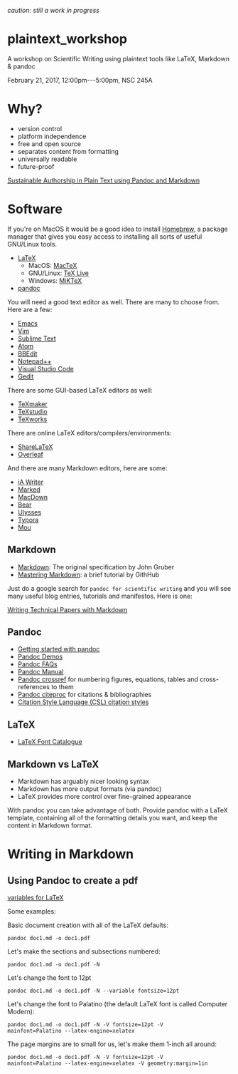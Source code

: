 *caution: still a work in progress*

# plaintext_workshop

A workshop on Scientific Writing using plaintext tools like LaTeX,
Markdown & pandoc

February 21, 2017, 12:00pm---5:00pm, NSC 245A

# Why?

- version control
- platform independence
- free and open source
- separates content from formatting
- universally readable
- future-proof

[Sustainable Authorship in Plain Text using Pandoc and Markdown](http://programminghistorian.org/lessons/sustainable-authorship-in-plain-text-using-pandoc-and-markdown)

# Software

If you're on MacOS it would be a good idea to
install [Homebrew](http://brew.sh), a package manager that gives you
easy access to installing all sorts of useful GNU/Linux tools.

- [LaTeX](https://www.latex-project.org)
  - MacOS: [MacTeX](http://www.tug.org/mactex/)
  - GNU/Linux: [TeX Live](https://wiki.debian.org/Latex)
  - Windows: [MiKTeX](https://miktex.org)
- [pandoc](http://pandoc.org/installing.html)

You will need a good text editor as well. There are many to choose
from. Here are a few:

- [Emacs](https://www.gnu.org/software/emacs/)
- [Vim](http://www.vim.org/download.php)
- [Sublime Text](https://www.sublimetext.com)
- [Atom](https://atom.io)
- [BBEdit](http://www.barebones.com/products/bbedit/index.html)
- [Notepad++](https://notepad-plus-plus.org)
- [Visual Studio Code](https://code.visualstudio.com)
- [Gedit]()

There are some GUI-based LaTeX editors as well:

- [TeXmaker]()
- [TeXstudio]()
- [TeXworks]()

There are online LaTeX editors/compilers/environments:

- [ShareLaTeX]()
- [Overleaf]()

And there are many Markdown editors, here are some:

- [iA Writer]()
- [Marked]()
- [MacDown]()
- [Bear]()
- [Ulysses]()
- [Typora]()
- [Mou](http://25.io/mou/)

## Markdown

- [Markdown](http://daringfireball.net/projects/markdown/): The
  original specification by John Gruber
- [Mastering Markdown](https://guides.github.com/features/mastering-markdown/):
  a brief tutorial by GithHub
  
Just do a google search for `pandoc for scientific writing` and you
will see many useful blog entries, tutorials and manifestos. Here is
one:

  [Writing Technical Papers with Markdown](http://blog.kdheepak.com/writing-papers-with-markdown.html)

## Pandoc

- [Getting started with pandoc](http://pandoc.org/getting-started.html)
- [Pandoc Demos](http://pandoc.org/demos.html)
- [Pandoc FAQs](http://pandoc.org/faqs.html)
- [Pandoc Manual](http://pandoc.org/MANUAL.html)
- [Pandoc crossref](https://github.com/lierdakil/pandoc-crossref) for
  numbering figures, equations, tables and cross-references to them
- [Pandoc citeproc](https://github.com/jgm/pandoc-citeproc) for
  citations & bibliographies
- [Citation Style Language (CSL) citation styles](https://github.com/citation-style-language/styles)

## LaTeX

- [LaTeX Font Catalogue](http://www.tug.dk/FontCatalogue/)

## Markdown vs LaTeX

- Markdown has arguably nicer looking syntax
- Markdown has more output formats (via pandoc)
- LaTeX provides more control over fine-grained appearance

With pandoc you can take advantage of both. Provide pandoc with a
LaTeX template, containing all of the formatting details you want, and
keep the content in Markdown format.






# Writing in Markdown

## Using Pandoc to create a pdf

[variables for LaTeX](http://pandoc.org/MANUAL.html#variables-for-latex)

Some examples:

Basic document creation with all of the LaTeX defaults:

	pandoc doc1.md -o doc1.pdf

Let's make the sections and subsections numbered:

	pandoc doc1.md -o doc1.pdf -N

Let's change the font to 12pt

	pandoc doc1.md -o doc1.pdf -N --variable fontsize=12pt

Let's change the font to Palatino (the default LaTeX font is called
Computer Modern):

	pandoc doc1.md -o doc1.pdf -N -V fontsize=12pt -V
    mainfont=Palatino --latex-engine=xelatex

The page margins are to small for us, let's make them 1-inch all around:

	pandoc doc1.md -o doc1.pdf -N -V fontsize=12pt -V
    mainfont=Palatino --latex-engine=xelatex -V geometry:margin=1in


